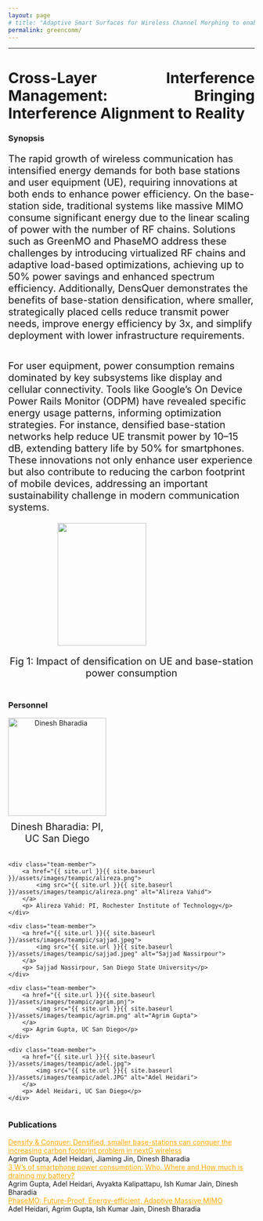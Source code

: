 ```yaml
---
layout: page
# title: "Adaptive Smart Surfaces for Wireless Channel Morphing to enable full multiplexing and multi-user gains"
permalink: greencomm/
---
```



---
<style>
.justified-title {
    text-align: justify;
    text-justify: inter-word;
    display: flex;
    justify-content: space-between;
      font-size: 30px;
    width: 100%;
}

</style>

<h1 class="justified-title">
  Cross-Layer Interference Management: Bringing Interference Alignment to Reality
</h1>


### Synopsis
<p style="font-size:20px"> The rapid growth of wireless communication has intensified energy demands for both base stations and user equipment (UE), requiring innovations at both ends to enhance power efficiency. On the base-station side, traditional systems like massive MIMO consume significant energy due to the linear scaling of power with the number of RF chains. Solutions such as GreenMO and PhaseMO address these challenges by introducing virtualized RF chains and adaptive load-based optimizations, achieving up to 50% power savings and enhanced spectrum efficiency. Additionally, DensQuer demonstrates the benefits of base-station densification, where smaller, strategically placed cells reduce transmit power needs, improve energy efficiency by 3x, and simplify deployment with lower infrastructure requirements. </p>

<p style="margin-top:1cm; font-size:20px"> For user equipment, power consumption remains dominated by key subsystems like display and cellular connectivity. Tools like Google’s On Device Power Rails Monitor (ODPM) have revealed specific energy usage patterns, informing optimization strategies. For instance, densified base-station networks help reduce UE transmit power by 10–15 dB, extending battery life by 50% for smartphones. These innovations not only enhance user experience but also contribute to reducing the carbon footprint of mobile devices, addressing an important sustainability challenge in modern communication systems. </p>
<!-- In today's wireless networks, the typical operating paradigm is to have different users occupying different frequency band such that they don't interfere. Multiple user MIMO (mu-MIMO) has been previously attempted to solve this problem and have multiple users communicating over a single frequency band. However, mu-MIMO implementations have never been robust since it requires favorable channel conditions not always guaranteed in real wireless channels. Typical reasons for this is that user locations being close to each other (Fig. 1) makes the channels correlated, and does not allow for efficient interference separations, as interference is almost indistinguishable from the intended users' signals. -->

<!-- <div class="col-sm-12 clearfix">

<div class="col-sm-9" style="float: left;">
 <img src="{{ site.url }}{{ site.baseurl }}/assets/images/pubpic/smartsurface_fig.png" width="100%" height="250px" style="float: center" > 
 <!--</a> a href="{{ site.url }}{{ site.baseurl }}/assets/images/pubpic/smartsurface_fig1.jpg"-->
 <!-- <p style="font-size:20px">Fig 1: Smartsurface can lead to multiplexing gain</p>
</div> -->

<div class="col-sm-12 clearfix">
    <div class="col-sm-9" style="display: flex; flex-direction: column; align-items: center; margin: auto;">
        <img src="{{ site.url }}{{ site.baseurl }}/assets/images/intro_fin.png" width="60%" height="250px" style="display: block; margin: auto;">
        <p style="font-size:20px; text-align: center;">Fig 1: Impact of densification on UE and base-station power consumption</p>
</div>



<!-- <div class="col-sm-6" style="float: left;">
 <a href="{{ site.url }}{{ site.baseurl }}/images/pubpic/ia_fig2.png"><img src="{{ site.url }}{{ site.baseurl }}/images/pubpic/ia_fig2.png" width="100%" height="250px" style="float: center" > </a>
 <p style="font-size:20px">Fig. 2</p>
</div> -->

</div>






### Personnel


<!-- <div class="row">


<div class="col-sm-4" style="float: left; margin-right: 20px;">
    <p style="font-size:20px">Dinesh Bharadia: PI, UC San Diego</p>
    <a href="{{ site.url }}{{ site.baseurl }}/assets/images/teampic/dinesh.jpg">
        <img src="{{ site.url }}{{ site.baseurl }}/assets/images/teampic/dinesh.jpg" width="200px" height="200px" style="display: block; margin: auto;">
    </a>
</div>

<div class="col-sm-4" style="float: left; margin-right: 20px;">
    <p style="font-size:20px">Daniel Sievenpiper: PI, UC San Diego</p>
    <a href="{{ site.url }}{{ site.baseurl }}/assets/images/teampic/DanSievenpiper.jpeg">
        <img src="{{ site.url }}{{ site.baseurl }}/assets/images/teampic/DanSievenpiper.jpeg" width="200px" height="200px" style="display: block; margin: auto;">
    </a>
</div>

<div class="col-sm-4" style="float: left; margin-right: 20px;">
    <p style="font-size:20px">Alireza Vahid: PI, CU Denver</p>
    <a href="{{ site.url }}{{ site.baseurl }}/assets/images/teampic/alireza.png">
        <img src="{{ site.url }}{{ site.baseurl }}/assets/images/teampic/alireza.png" width="200px" height="200px" style="display: block; margin: auto;">
    </a>
</div>

<div class="col-sm-4" style="float: left;">
    <p style="font-size:20px">Dr. Manideep Dunna, UC San Diego</p>
    <a href="{{ site.url }}{{ site.baseurl }}/assets/images/teampic/manideep.jpg">
        <img src="{{ site.url }}{{ site.baseurl }}/assets/images/teampic/manideep.jpg" width="200px" height="200px" style="display: block; margin: auto;">
    </a>
</div>


<div class="col-sm-4" style="float: left;margin-left: 10px">
 <p style="font-size:20px">Dr. Xiaozhen Yang, UC San Diego</p>
<a href="{{ site.url }}{{ site.baseurl }}/assets/images/teampic/XiaozhenYang.jpg"><img src="{{ site.url }}{{ site.baseurl }}/assets/images/teampic/XiaozhenYang.jpg" width="200px"  height="200px" style=" margin: auto;"> </a> -->

<style>
    .team-container {
        display: flex;
        flex-wrap: wrap;
        gap: 20px; /* Space between items */
    }
    
    .team-member {
        display: flex;
        flex-direction: column;
        align-items: center;
        width: 200px; /* Ensure all items have the same width */
        text-align: center;
    }

    .team-member img {
        width: 200px;
        height: 200px;
        object-fit: cover; /* Ensures images fit well within the given dimensions */
    }

    .team-member p {
        font-size: 20px;
        margin: 10px 0 0 0; /* Space above the caption */
    }
</style>

<div class="team-container">
    <div class="team-member">
        <a href="{{ site.url }}{{ site.baseurl }}/assets/images/teampic/dinesh.jpg">
            <img src="{{ site.url }}{{ site.baseurl }}/assets/images/teampic/dinesh.jpg" alt="Dinesh Bharadia">
        </a>
        <p>Dinesh Bharadia: PI, UC San Diego</p>
    </div>

    <div class="team-member">
        <a href="{{ site.url }}{{ site.baseurl }}/assets/images/teampic/alireza.png">
            <img src="{{ site.url }}{{ site.baseurl }}/assets/images/teampic/alireza.png" alt="Alireza Vahid">
        </a>
        <p> Alireza Vahid: PI, Rochester Institute of Technology</p>
    </div>

    <div class="team-member">
        <a href="{{ site.url }}{{ site.baseurl }}/assets/images/teampic/sajjad.jpeg">
            <img src="{{ site.url }}{{ site.baseurl }}/assets/images/teampic/sajjad.jpeg" alt="Sajjad Nassirpour">
        </a>
        <p> Sajjad Nassirpour, San Diego State University</p>
    </div>

    <div class="team-member">
        <a href="{{ site.url }}{{ site.baseurl }}/assets/images/teampic/agrim.pnj">
            <img src="{{ site.url }}{{ site.baseurl }}/assets/images/teampic/agrim.png" alt="Agrim Gupta">
        </a>
        <p> Agrim Gupta, UC San Diego</p>
    </div>

    <div class="team-member">
        <a href="{{ site.url }}{{ site.baseurl }}/assets/images/teampic/adel.jpg">
            <img src="{{ site.url }}{{ site.baseurl }}/assets/images/teampic/adel.JPG" alt="Adel Heidari">
        </a>
        <p> Adel Heidari, UC San Diego</p>
    </div>
</div>






### Publications


<div class = "row">
<div class="container">
<a style="background-color: white; color: orange;" href="{{ site.url }}{{ site.baseurl }}/files/DensQuer.pdf"> Densify & Conquer: Densified, smaller base-stations can conquer
the increasing carbon footprint problem in nextG wireless </a> <br>
Agrim Gupta, Adel Heidari, Jiaming Jin, Dinesh Bharadia
</div>
</div>

<div class = "row">
<div class="container">
<a style="background-color: white; color: orange;" href="{{ site.url }}{{ site.baseurl }}/files/3Ws.pdf"> 3 W’s of smartphone power consumption: Who, Where and How
much is draining my battery?</a> <br>
Agrim Gupta, Adel Heidari, Avyakta Kalipattapu, Ish Kumar Jain, Dinesh Bharadia
</div>
</div>

<div class = "row">
<div class="container">
<a style="background-color: white; color: orange;" href="{{ site.url }}{{ site.baseurl }}/files/phaseMO.pdf"> PhaseMO: Future-Proof, Energy-efficient, Adaptive
Massive MIMO </a> <br>
Adel Heidari, Agrim Gupta, Ish Kumar Jain, Dinesh Bharadia
</div>
</div>

<!-- <div class = "row">
<div class="container">
<a style="background-color: white; color: orange;" href="https://doi.org/10.1016/j.acha.2021.03.004"> Ranking recovery from limited pairwise comparisons using low-rank matrix completion</a> <br>
    Levy, Tal and Vahid, Alireza and Giryes, Raja<br>
    Harmonic Analysis Journal, 2021
</div>
</div>


<div class = "row">
<div class="container">
<a style="background-color: white; color: orange;" href="https://ieeexplore.ieee.org/abstract/document/9518272"> Capacity of the Torn Paper Channel with Lost Pieces</a> <br>
    Ravi, Aditya Narayan and Vahid, Alireza and Shomorony, Ilan <br>
    ISIT 2021
</div>
</div>


<div class = "row">
<div class="container">
<a style="background-color: white; color: orange;" href="https://ieeexplore.ieee.org/abstract/document/9348147"> Communicating over the Torn-Paper Channel</a> <br>
    Shomorony, Ilan and Vahid, Alireza<br>
    Globecom 2020
</div>
</div> -->


